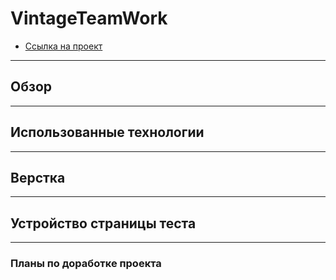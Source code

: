 # VintageTeamWork

- [Ссылка на проект](https://avet90.github.io/Vintage-TeamWork/)

---

## Обзор

---

## Использованные технологии

---

## Верстка

---

## Устройство страницы теста

---

### Планы по доработке проекта
